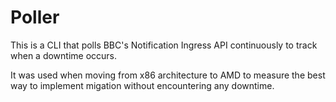 # Poller

This is a CLI that polls BBC's Notification Ingress API continuously to track
when a downtime occurs.

It was used when moving from x86 architecture to AMD to measure the best way to
implement migation without encountering any downtime.
